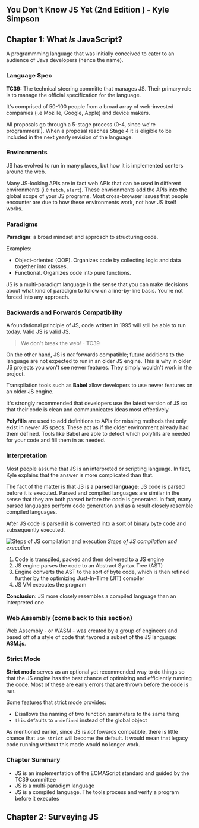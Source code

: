 ## You Don't Know JS Yet (2nd Edition ) - Kyle Simpson

## Chapter 1: What  _Is_  JavaScript?

A programmming language that was initially conceived to cater to an audience of Java developers (hence the name).

### Language Spec

**TC39:** The technical steering committe that manages JS. Their primary role is to manage the official specification for the language.

It's comprised of 50-100 people from a broad array of web-invested companies (i.e Mozille, Google, Apple) and device makers.

All proposals go through a 5-stage process (0-4, since we're programmers!). When a proposal reaches Stage 4 it is eligible to be included in the next yearly revision of the language.

### Environments

JS has evolved to run in many places, but how it is implemented centers around the web.

Many JS-looking APIs are in fact web APIs that can be used in different environments (i.e `fetch`, `alert`). These envrionments add the APIs into the global scope of your JS programs. Most cross-browser issues that people encounter are due to how these environments work, not how JS itself works.

### Paradigms

**Paradigm**: a broad mindset and approach to structuring code.

Examples:
* Object-oriented (OOP). Organizes code by collecting logic and data together into classes.
* Functional. Organizes code into pure functions.

JS is a multi-paradigm language in the sense that you can make decisions about what kind of paradigm to follow on a line-by-line basis. You're not forced into any approach.

### Backwards and Forwards Compatibility
A foundational principle of JS, code written in 1995 will still be able to run today. Valid JS is valid JS.
> We don't break the web! - TC39

On the other hand, JS is *not* forwards compatible; future additions to the language are not expected to run in an older JS engine. This is why in older JS projects you won't see newer features. They simply wouldn't work in the project.

Transpilation tools such as **Babel** allow developers to use newer features on an older JS engine.

It's strongly recommended that developers use the latest version of JS so that their code is clean and communnicates ideas most effectively.

**Polyfills** are used to add definitions to APIs for missing methods that only exist in newer JS specs. These act as if the older environment already had them defined. Tools like Babel are able to detect which polyfills are needed for your code and fill them in as needed.

### Interpretation
Most people assume that JS is an interpreted or scripting language. In fact, Kyle explains that the answer is more complicated than that.

The fact of the matter is that JS is a **parsed language**; JS code is parsed before it is executed. Parsed and compiled languages are similar in the sense that they are both parsed before the code is generated. In fact, many parsed languages perform code generation and as a result closely resemble compiled languages.

After JS code is parsed it is converted into a sort of binary byte code and subsequently executed.

![Steps of JS compilation and execution](https://github.com/getify/You-Dont-Know-JS/raw/2nd-ed/get-started/images/fig3.svg)
*Steps of JS compilation and execution*

1. Code is transpiled, packed and then delivered to a JS engine
2. JS engine parses the code to an Abstract Syntax Tree (AST)
3. Engine converts the AST to the sort of byte code, which is then refined further by the optimizing Just-In-Time (JIT) compiler
4. JS VM executes the program

**Conclusion**: JS more closely resembles a compiled language than an interpreted one

### Web Assembly (come back to this section)
Web Assembly - or WASM - was created by a group of engineers and based off of a style of code that favored a subset of the JS language: **ASM.js**.

### Strict Mode
**Strict mode** serves as an optional yet recommended way to do things so that the JS engine has the best chance of optimizing and efficiently running the code. Most of these are early errors that are thrown before the code is run.

Some features that strict mode provides:
* Disallows the naming of two function parameters to the same thing
* `this` defaults to `undefined` instead of the global object

As mentioned earlier, since JS is *not* fowards compatible, there is little chance that `use strict` will become the default. It would mean that legacy code running without this mode would no longer work.

### Chapter Summary
* JS is an implementation of the ECMAScript standard and guided by the TC39 committee
* JS is a multi-paradigm language
* JS is a compiled language. The tools process and verify a program before it executes

## Chapter 2: Surveying JS
